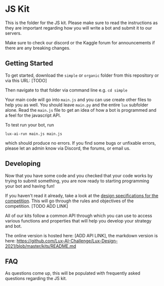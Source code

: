 # JS Kit

This is the folder for the JS kit. Please make sure to read the instructions as they are important regarding how you will write a bot and submit it to our servers.

Make sure to check our discord or the Kaggle forum for announcements if there are any breaking changes.

## Getting Started

To get started, download the `simple` or `organic` folder from this repository or via this URL: [TODO]

Then navigate to that folder via command line e.g. `cd simple`

Your main code will go into `main.js` and you can use create other files to help you as well. You should leave `main.py` and the entire `lux` subfolder alone. Read the `main.js` file to get an idea of how a bot is programmed and a feel for the javascript API.

To test run your bot, run 

```
lux-ai-run main.js main.js
```

which should produce no errors. If you find some bugs or unfixable errors, please let an admin know via Discord, the forums, or email us.

## Developing

Now that you have some code and you checked that your code works by trying to submit something, you are now ready to starting programming your bot and having fun!

If you haven't read it already, take a look at the [design specifications for the competition](). This will go through the rules and objectives of the competition. [TODO ADD LINK]

All of our kits follow a common API through which you can use to access various functions and properties that will help you develop your strategy and bot.

The online version is hosted here: [ADD API LINK], the markdown version is here: https://github.com/Lux-AI-Challenge/Lux-Design-2021/blob/master/kits/README.md

## FAQ

As questions come up, this will be populated with frequently asked questions regarding the JS kit.